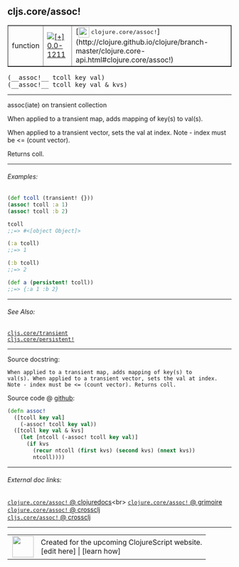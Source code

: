 ## cljs.core/assoc!



 <table border="1">
<tr>
<td>function</td>
<td><a href="https://github.com/cljsinfo/cljs-api-docs/tree/0.0-1211"><img valign="middle" alt="[+] 0.0-1211" title="Added in 0.0-1211" src="https://img.shields.io/badge/+-0.0--1211-lightgrey.svg"></a> </td>
<td>
[<img height="24px" valign="middle" src="http://i.imgur.com/1GjPKvB.png"> <samp>clojure.core/assoc!</samp>](http://clojure.github.io/clojure/branch-master/clojure.core-api.html#clojure.core/assoc!)
</td>
</tr>
</table>


 <samp>
(__assoc!__ tcoll key val)<br>
</samp>
 <samp>
(__assoc!__ tcoll key val & kvs)<br>
</samp>

---

assoc(iate) on transient collection

When applied to a transient map, adds mapping of key(s) to val(s).

When applied to a transient vector, sets the val at index.  Note - index must
be <= (count vector).

Returns coll.



---

###### Examples:

```clj
(def tcoll (transient! {}))
(assoc! tcoll :a 1)
(assoc! tcoll :b 2)

tcoll
;;=> #<[object Object]> 

(:a tcoll)
;;=> 1

(:b tcoll)
;;=> 2

(def a (persistent! tcoll))
;;=> {:a 1 :b 2}
```



---

###### See Also:

[`cljs.core/transient`](../cljs.core/transient.md)<br>
[`cljs.core/persistent!`](../cljs.core/persistentBANG.md)<br>

---


Source docstring:

```
When applied to a transient map, adds mapping of key(s) to
val(s). When applied to a transient vector, sets the val at index.
Note - index must be <= (count vector). Returns coll.
```


Source code @ [github](https://github.com/clojure/clojurescript/blob/r3123/src/cljs/cljs/core.cljs#L3225-L3235):

```clj
(defn assoc!
  ([tcoll key val]
    (-assoc! tcoll key val))
  ([tcoll key val & kvs]
    (let [ntcoll (-assoc! tcoll key val)]
      (if kvs
        (recur ntcoll (first kvs) (second kvs) (nnext kvs))
        ntcoll))))
```

<!--
Repo - tag - source tree - lines:

 <pre>
clojurescript @ r3123
└── src
    └── cljs
        └── cljs
            └── <ins>[core.cljs:3225-3235](https://github.com/clojure/clojurescript/blob/r3123/src/cljs/cljs/core.cljs#L3225-L3235)</ins>
</pre>

-->

---



###### External doc links:

[`clojure.core/assoc!` @ clojuredocs](http://clojuredocs.org/clojure.core/assoc!)<br>
[`clojure.core/assoc!` @ grimoire](http://conj.io/store/v1/org.clojure/clojure/1.7.0-beta3/clj/clojure.core/assoc%21/)<br>
[`clojure.core/assoc!` @ crossclj](http://crossclj.info/fun/clojure.core/assoc%21.html)<br>
[`cljs.core/assoc!` @ crossclj](http://crossclj.info/fun/cljs.core.cljs/assoc%21.html)<br>

---

 <table>
<tr><td>
<img valign="middle" align="right" width="48px" src="http://i.imgur.com/Hi20huC.png">
</td><td>
Created for the upcoming ClojureScript website.<br>
[edit here] | [learn how]
</td></tr></table>

[edit here]:https://github.com/cljsinfo/cljs-api-docs/blob/master/cljsdoc/cljs.core/assocBANG.cljsdoc
[learn how]:https://github.com/cljsinfo/cljs-api-docs/wiki/cljsdoc-files

<!--

This information was too distracting to show to readers, but I'll leave it
commented here since it is helpful to:

- pretty-print the data used to generate this document
- and show how to retrieve that data



The API data for this symbol:

```clj
{:description "assoc(iate) on transient collection\n\nWhen applied to a transient map, adds mapping of key(s) to val(s).\n\nWhen applied to a transient vector, sets the val at index.  Note - index must\nbe <= (count vector).\n\nReturns coll.",
 :ns "cljs.core",
 :name "assoc!",
 :signature ["[tcoll key val]" "[tcoll key val & kvs]"],
 :history [["+" "0.0-1211"]],
 :type "function",
 :related ["cljs.core/transient" "cljs.core/persistent!"],
 :full-name-encode "cljs.core/assocBANG",
 :source {:code "(defn assoc!\n  ([tcoll key val]\n    (-assoc! tcoll key val))\n  ([tcoll key val & kvs]\n    (let [ntcoll (-assoc! tcoll key val)]\n      (if kvs\n        (recur ntcoll (first kvs) (second kvs) (nnext kvs))\n        ntcoll))))",
          :title "Source code",
          :repo "clojurescript",
          :tag "r3123",
          :filename "src/cljs/cljs/core.cljs",
          :lines [3225 3235]},
 :examples [{:id "7d1e6b",
             :content "```clj\n(def tcoll (transient! {}))\n(assoc! tcoll :a 1)\n(assoc! tcoll :b 2)\n\ntcoll\n;;=> #<[object Object]> \n\n(:a tcoll)\n;;=> 1\n\n(:b tcoll)\n;;=> 2\n\n(def a (persistent! tcoll))\n;;=> {:a 1 :b 2}\n```"}],
 :full-name "cljs.core/assoc!",
 :clj-symbol "clojure.core/assoc!",
 :docstring "When applied to a transient map, adds mapping of key(s) to\nval(s). When applied to a transient vector, sets the val at index.\nNote - index must be <= (count vector). Returns coll."}

```

Retrieve the API data for this symbol:

```clj
;; from Clojure REPL
(require '[clojure.edn :as edn])
(-> (slurp "https://raw.githubusercontent.com/cljsinfo/cljs-api-docs/catalog/cljs-api.edn")
    (edn/read-string)
    (get-in [:symbols "cljs.core/assoc!"]))
```

-->
